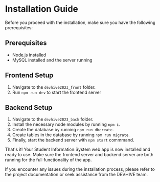 # Installation Guide

Before you proceed with the installation, make sure you have the following prerequisites:

## Prerequisites

- Node.js installed
- MySQL installed and the server running

## Frontend Setup

1. Navigate to the `devhive2023_front` folder.
2. Run `npm run dev` to start the frontend server

## Backend Setup

1. Navigate to the `devhive2023_back` folder.
2. Install the necessary node modules by running `npm i`.
3. Create the database by running `npm run dbcreate`.
4. Create tables in the database by running `npm run migrate`.
5. Finally, start the backend server with `npm start` commmand.


That's it! Your Student Information System web app is now installed and ready to use. Make sure the frontend server and backend server are both running for the full functionality of the app.

If you encounter any issues during the installation process, please refer to the project documentation or seek assistance from the DEVHIVE team.
